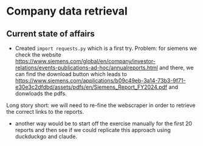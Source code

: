 # Company data retrieval

## Current state of affairs

*   Created `import requests.py` which is a first try. Problem: for siemens we check the website https://www.siemens.com/global/en/company/investor-relations/events-publications-ad-hoc/annualreports.html and there, we can find the download button which leads to https://www.siemens.com/applications/b09c49eb-3a14-73b3-9f71-e30e3c2dfdbd/assets/pdfs/en/Siemens_Report_FY2024.pdf and donwloads the pdfs. 

Long story short: we will need to re-fine the webscraper in order to retrieve the correct links to the reports.

*   another way would be to start off the exercise manually for the first 20 reports and then see if we could replicate this approach using duckduckgo and claude. 